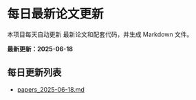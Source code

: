# 每日最新论文更新

本项目每天自动更新 最新论文和配套代码，并生成 Markdown 文件。

**最新更新：2025-06-18**

## 每日更新列表
- [papers_2025-06-18.md](ppwcode/papers_2025-06-18.md)

